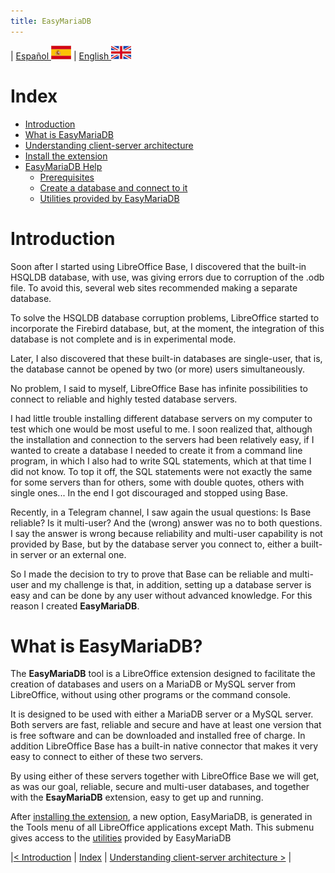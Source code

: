 ```yaml
---
title: EasyMariaDB
---
```


| [ Español ](index.md) ![Jekyll](/img/spain.png) | [ English ](EN_index.md) ![Jekyll](/img/england.png)

# Index
- [Introduction](#introduction)
- [What is EasyMariaDB](#what-is-easymariadb)
- [Understanding client-server architecture](EN_clienteservidor.md)
- [Install the extension](EN_instalarextension.md)
- [EasyMariaDB Help](EN_ayuda.md)
  - [Prerequisites](EN_requisitos.md)
  - [Create a database and connect to it](EN_crearbd.md)
  - [Utilities provided by EasyMariaDB](EN_utilidades.md)

# Introduction
Soon after I started using LibreOffice Base, I discovered that the built-in HSQLDB database, with use, was giving errors due to corruption of the .odb file. To avoid this, several web sites recommended making a separate database.

To solve the HSQLDB database corruption problems, LibreOffice started to incorporate the Firebird database, but, at the moment, the integration of this database is not complete and is in experimental mode.

Later, I also discovered that these built-in databases are single-user, that is, the database cannot be opened by two (or more) users simultaneously.

No problem, I said to myself, LibreOffice Base has infinite possibilities to connect to reliable and highly tested database servers. 

I had little trouble installing different database servers on my computer to test which one would be most useful to me. I soon realized that, although the installation and connection to the servers had been relatively easy, if I wanted to create a database I needed to create it from a command line program, in which I also had to write SQL statements, which at that time I did not know. To top it off, the SQL statements were not exactly the same for some servers than for others, some with double quotes, others with single ones... In the end I got discouraged and stopped using Base.

Recently, in a Telegram channel, I saw again the usual questions: Is Base reliable? Is it multi-user? And the (wrong) answer was no to both questions. I say the answer is wrong because reliability and multi-user capability is not provided by Base, but by the database server you connect to, either a built-in server or an external one.

So I made the decision to try to prove that Base can be reliable and multi-user and my challenge is that, in addition, setting up a database server is easy and can be done by any user without advanced knowledge. For this reason I created **EasyMariaDB**.


# What is EasyMariaDB?

The **EasyMariaDB** tool is a LibreOffice extension designed to facilitate the creation of databases and users on a MariaDB or MySQL server from LibreOffice, without using other programs or the command console.

It is designed to be used with either a MariaDB server or a MySQL server. Both servers are fast, reliable and secure and have at least one version that is free software and can be downloaded and installed free of charge. In addition LibreOffice Base has a built-in native connector that makes it very easy to connect to either of these two servers.

By using either of these servers together with LibreOffice Base we will get, as was our goal, reliable, secure and multi-user databases, and together with the **EsayMariaDB** extension, easy to get up and running.

After [installing the extension](EN_instalarextension.md), a new option, EasyMariaDB, is generated in the Tools menu of all LibreOffice applications except Math. This submenu gives access to the [utilities](EN_utilidades.md) provided by EasyMariaDB

|[< Introduction](EN_index.md#introduction) | [Index](EN_index.md#index) | [Understanding client-server architecture >](EN_clienteservidor.md) |

